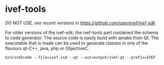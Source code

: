 # ivef-tools
*DO NOT USE, see recent versions in https://github.com/openivef/ivef-sdk*

For older versions of the ivef-sdk, the ivef-tools part contained the schema to code generator. The source code is easily build with qmake from Qt. The executable that is made can be used to generate classes in one of the flavours qt-C++, java, php or ObjectiveC.
```
bin/xsd2code --file=ivef.xsd --qt --out=output/ivef-qt --prefix=IVEF
```
